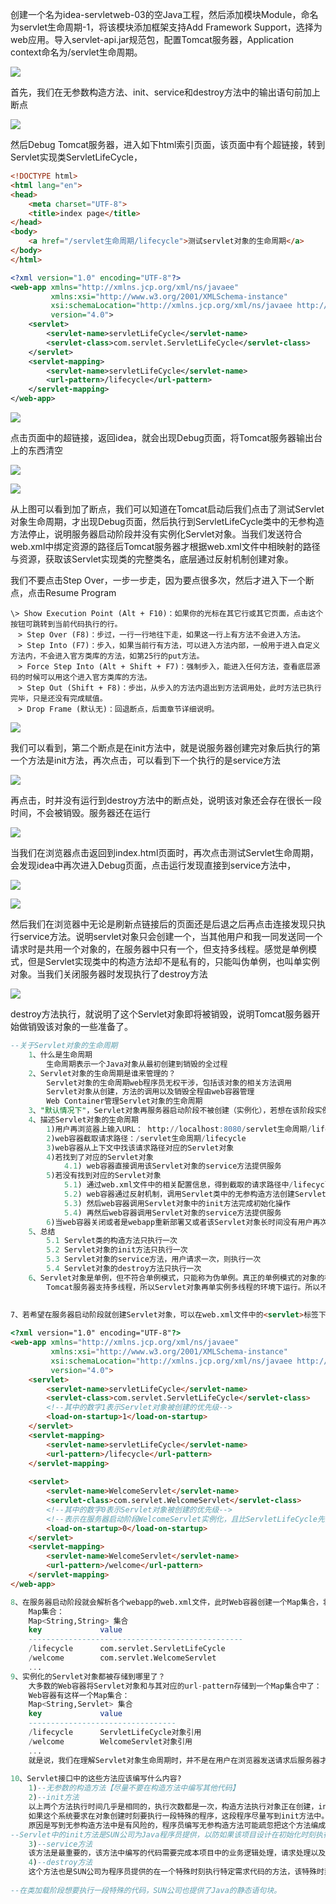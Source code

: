 创建一个名为idea-servletweb-03的空Java工程，然后添加模块Module，命名为servlet生命周期-1，将该模块添加框架支持Add Framework Support，选择为web应用。导入servlet-api.jar规范包，配置Tomcat服务器，Application context命名为/servlet生命周期。

![](F:\Git_Repositories\J2EE-servelet\截图\servlet对象的生命周期\1.png)

首先，我们在无参数构造方法、init、service和destroy方法中的输出语句前加上断点

![](F:\Git_Repositories\J2EE-servelet\截图\servlet对象的生命周期\2.png)

然后Debug Tomcat服务器，进入如下html索引页面，该页面中有个超链接，转到Servlet实现类ServletLifeCycle，

```html
<!DOCTYPE html>
<html lang="en">
<head>
    <meta charset="UTF-8">
    <title>index page</title>
</head>
<body>
    <a href="/servlet生命周期/lifecycle">测试servlet对象的生命周期</a>
</body>
</html>
```

```xml
<?xml version="1.0" encoding="UTF-8"?>
<web-app xmlns="http://xmlns.jcp.org/xml/ns/javaee"
         xmlns:xsi="http://www.w3.org/2001/XMLSchema-instance"
         xsi:schemaLocation="http://xmlns.jcp.org/xml/ns/javaee http://xmlns.jcp.org/xml/ns/javaee/web-app_4_0.xsd"
         version="4.0">
    <servlet>
        <servlet-name>servletLifeCycle</servlet-name>
        <servlet-class>com.servlet.ServletLifeCycle</servlet-class>
    </servlet>
    <servlet-mapping>
        <servlet-name>servletLifeCycle</servlet-name>
        <url-pattern>/lifecycle</url-pattern>
    </servlet-mapping>
</web-app>
```

![](F:\Git_Repositories\J2EE-servelet\截图\servlet对象的生命周期\3.png)

点击页面中的超链接，返回idea，就会出现Debug页面，将Tomcat服务器输出台上的东西清空

![](F:\Git_Repositories\J2EE-servelet\截图\servlet对象的生命周期\4.png)

![](F:\Git_Repositories\J2EE-servelet\截图\servlet对象的生命周期\5.png)

从上图可以看到加了断点，我们可以知道在Tomcat启动后我们点击了测试Servlet对象生命周期，才出现Debug页面，然后执行到ServletLifeCycle类中的无参构造方法停止，说明服务器启动阶段并没有实例化Servlet对象。当我们发送符合web.xml中绑定资源的路径后Tomcat服务器才根据web.xml文件中相映射的路径与资源，获取该Servlet实现类的完整类名，底层通过反射机制创建对象。

我们不要点击Step Over，一步一步走，因为要点很多次，然后才进入下一个断点，点击Resume Program

```
\> Show Execution Point (Alt + F10)：如果你的光标在其它行或其它页面，点击这个按钮可跳转到当前代码执行的行。
　> Step Over (F8)：步过，一行一行地往下走，如果这一行上有方法不会进入方法。
　> Step Into (F7)：步入，如果当前行有方法，可以进入方法内部，一般用于进入自定义方法内，不会进入官方类库的方法，如第25行的put方法。
　> Force Step Into (Alt + Shift + F7)：强制步入，能进入任何方法，查看底层源码的时候可以用这个进入官方类库的方法。
　> Step Out (Shift + F8)：步出，从步入的方法内退出到方法调用处，此时方法已执行完毕，只是还没有完成赋值。
　> Drop Frame (默认无)：回退断点，后面章节详细说明。
```

![](F:\Git_Repositories\J2EE-servelet\截图\servlet对象的生命周期\6.png)

我们可以看到，第二个断点是在init方法中，就是说服务器创建完对象后执行的第一个方法是init方法，再次点击，可以看到下一个执行的是service方法

![](F:\Git_Repositories\J2EE-servelet\截图\servlet对象的生命周期\7.png)

再点击，时并没有运行到destroy方法中的断点处，说明该对象还会存在很长一段时间，不会被销毁。服务器还在运行

![](F:\Git_Repositories\J2EE-servelet\截图\servlet对象的生命周期\8.png)

当我们在浏览器点击返回到index.html页面时，再次点击测试Servlet生命周期，会发现idea中再次进入Debug页面，点击运行发现直接到service方法中，

![](F:\Git_Repositories\J2EE-servelet\截图\servlet对象的生命周期\9.png)

![](F:\Git_Repositories\J2EE-servelet\截图\servlet对象的生命周期\10.png)

然后我们在浏览器中无论是刷新点链接后的页面还是后退之后再点击连接发现只执行service方法。说明servlet对象只会创建一个，当其他用户和我一同发送同一个请求时是共用一个对象的，在服务器中只有一个，但支持多线程。感觉是单例模式，但是Servlet实现类中的构造方法却不是私有的，只能叫伪单例，也叫单实例对象。当我们关闭服务器时发现执行了destroy方法

![](F:\Git_Repositories\J2EE-servelet\截图\servlet对象的生命周期\11.png)

destroy方法执行，就说明了这个Servlet对象即将被销毁，说明Tomcat服务器开始做销毁该对象的一些准备了。

```sql
--关于Servlet对象的生命周期
	1、什么是生命周期
		生命周期表示一个Java对象从最初创建到销毁的全过程
	2、Servlet对象的生命周期是谁来管理的？
		Servlet对象的生命周期web程序员无权干涉，包括该对象的相关方法调用
		Servlet对象从创建，方法的调用以及销毁全程由web容器管理
		Web Container管理Servlet对象的生命周期
	3、"默认情况下"，Servlet对象再服务器启动阶段不被创建（实例化），若想在该阶段实例化需要特殊设置
	4、描述Servlet对象的生命周期
		1)用户再浏览器上输入URL： http://localhost:8080/servlet生命周期/lifecycle
		2)web容器截取请求路径：/servlet生命周期/lifecycle
		3)web容器从上下文中找该请求路径对应的Servlet对象
		4)若找到了对应的Servlet对象
			4.1) web容器直接调用该Servlet对象的service方法提供服务
		5)若没有找到对应的Servlet对象
			5.1) 通过web.xml文件中的相关配置信息，得到截取的请求路径中/lifecycle对应的完整类名
			5.2) web容器通过反射机制，调用Servlet类中的无参构造方法创建Servlet对象
			5.3) 然后web容器调用Servlet对象中的init方法完成初始化操作
			5.4) 再然后web容器调用Servlet对象的service方法提供服务
		6)当web容器关闭或者是webapp重新部署又或者该Servlet对象长时间没有用户再次访问时，web容器会将该Servlet对象销毁，销毁之前web容器会调用Servlet对象的destroy方法，完成销毁之前的准备。
	5、总结
		5.1 Servlet类的构造方法只执行一次
		5.2 Servlet对象的init方法只执行一次
		5.3 Servlet对象的service方法，用户请求一次，则执行一次
		5.4 Servlet对象的destroy方法只执行一次
	6、Servlet对象是单例，但不符合单例模式，只能称为伪单例。真正的单例模式的对象的构造方法是私有的
		Tomcat服务器支持多线程，所以Servlet对象再单实例多线程的环境下运行。所以不建议在Servlet对象中使用示例变量，尽量使用局部变量。
	
```

```html
7、若希望在服务器启动阶段就创建Servlet对象，可以在web.xml文件中的<servlet>标签下面添加子标签<load-on-startup>标签，如果项目中有多个类实现了Servlet接口，该标签中的数字为0所对应的Servlet类就比数字为1的Servlet类先实例化和执行init方法，自然数越小优先级越高，如下：
    
<?xml version="1.0" encoding="UTF-8"?>
<web-app xmlns="http://xmlns.jcp.org/xml/ns/javaee"
         xmlns:xsi="http://www.w3.org/2001/XMLSchema-instance"
         xsi:schemaLocation="http://xmlns.jcp.org/xml/ns/javaee http://xmlns.jcp.org/xml/ns/javaee/web-app_4_0.xsd"
         version="4.0">
    <servlet>
        <servlet-name>servletLifeCycle</servlet-name>
        <servlet-class>com.servlet.ServletLifeCycle</servlet-class>
        <!--其中的数字1表示Servlet对象被创建的优先级-->
        <load-on-startup>1</load-on-startup>
    </servlet>
    <servlet-mapping>
        <servlet-name>servletLifeCycle</servlet-name>
        <url-pattern>/lifecycle</url-pattern>
    </servlet-mapping>
    
    <servlet>
        <servlet-name>WelcomeServlet</servlet-name>
        <servlet-class>com.servlet.WelcomeServlet</servlet-class>
        <!--其中的数字0表示Servlet对象被创建的优先级-->
        <!--表示在服务器启动阶段WelcomeServlet实例化，且比ServletLifeCycle先实例化和执行init方法-->
        <load-on-startup>0</load-on-startup>
    </servlet>
    <servlet-mapping>
        <servlet-name>WelcomeServlet</servlet-name>
        <url-pattern>/welcome</url-pattern>
    </servlet-mapping>
</web-app>
```

```sql
8、在服务器启动阶段就会解析各个webapp的web.xml文件，此时Web容器创建一个Map集合，将web.xml文件中的url-pattern和对应的Servlet实现类的完整包名放进去：
	Map集合：
	Map<String,String> 集合
	key				value
	------------------------------------------------
	/lifecycle		com.servlet.ServletLifeCycle
	/welcome		com.servlet.WelcomeServlet
	...
9、实例化的Servlet对象都被存储到哪里了？
	大多数的Web容器将Servlet对象和与其对应的url-pattern存储到一个Map集合中了：
	Web容器有这样一个Map集合：
	Map<String,Servlet> 集合
	key				value
	---------------------------------
	/lifecycle		ServletLifeCycle对象引用
	/welcome		WelcomeServlet对象引用
	...
	就是说，我们在理解Servlet对象生命周期时，并不是在用户在浏览器发送请求后服务器才解析web.xml文件然后寻找其中对应的Servlet对象。而是Web容器启动时就解析了web.xml文件，假设启动时不实例化Servlet对象，当我们是第一次发送请求某个Servlet对象的资源时，Web容器根据请求路径key定位存储Servlet对象的Map1中的value，找不到，然后去存储Servlet实现类完整类名的Map2集合中寻找，此时value是完整类名，然后创建对象，用该Servlet对象提供服务的同时将其与其对应的url-pattern存到另一个Map集合中，下一次是同一个请求时就直接从Map2中定位到了。
	
10、Servlet接口中的这些方法应该编写什么内容?
	1)--无参数的构造方法【尽量不要在构造方法中编写其他代码】
	2)--init方法
	以上两个方法执行时间几乎是相同的，执行次数都是一次，构造方法执行对象正在创建，init方法执行说明对象已被创建:
	如果这个系统要求在对象创建时刻要执行一段特殊的程序，这段程序尽量写到init方法中。
	原因是写到无参构造方法中是有风险的，程序员编写无参构造方法可能疏忽把这个方法编成有参数的构造方法，使该Servlet类没有无参构造方法，Web就会无法实例化该Servlet实现类。
--Servlet中的init方法是SUN公司为Java程序员提供，以防如果该项目设计在初始化时刻执行一段特殊的程序，就将这段程序写入到init方法中，自动被调用。
	3)--service方法
	该方法是最重要的，该方法中编写的代码需要完成本项目中的业务逻辑处理，请求处理以及响应等。
	4)--destroy方法
	这个方法也是SUN公司为程序员提供的在一个特殊时刻执行特定需求代码的方法，该特殊时刻称为对象销毁时刻，如果希望在销毁时刻执行一段特殊代码，就写在该方法中，然后自动被容器调用。
	
--在类加载阶段想要执行一段特殊的代码，SUN公司也提供了Java的静态语句块。

```

